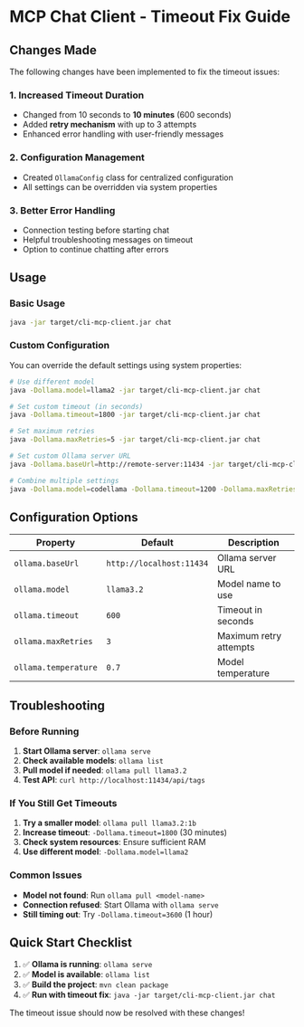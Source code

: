 # MCP Chat Client - Timeout Fix Guide

## Changes Made

The following changes have been implemented to fix the timeout issues:

### 1. **Increased Timeout Duration**
- Changed from 10 seconds to **10 minutes** (600 seconds)
- Added **retry mechanism** with up to 3 attempts
- Enhanced error handling with user-friendly messages

### 2. **Configuration Management**
- Created `OllamaConfig` class for centralized configuration
- All settings can be overridden via system properties

### 3. **Better Error Handling**
- Connection testing before starting chat
- Helpful troubleshooting messages on timeout
- Option to continue chatting after errors

## Usage

### Basic Usage
```bash
java -jar target/cli-mcp-client.jar chat
```

### Custom Configuration
You can override the default settings using system properties:

```bash
# Use different model
java -Dollama.model=llama2 -jar target/cli-mcp-client.jar chat

# Set custom timeout (in seconds)
java -Dollama.timeout=1800 -jar target/cli-mcp-client.jar chat

# Set maximum retries
java -Dollama.maxRetries=5 -jar target/cli-mcp-client.jar chat

# Set custom Ollama server URL
java -Dollama.baseUrl=http://remote-server:11434 -jar target/cli-mcp-client.jar chat

# Combine multiple settings
java -Dollama.model=codellama -Dollama.timeout=1200 -Dollama.maxRetries=3 -jar target/cli-mcp-client.jar chat
```

## Configuration Options

| Property | Default | Description |
|----------|---------|-------------|
| `ollama.baseUrl` | `http://localhost:11434` | Ollama server URL |
| `ollama.model` | `llama3.2` | Model name to use |
| `ollama.timeout` | `600` | Timeout in seconds |
| `ollama.maxRetries` | `3` | Maximum retry attempts |
| `ollama.temperature` | `0.7` | Model temperature |

## Troubleshooting

### Before Running
1. **Start Ollama server**: `ollama serve`
2. **Check available models**: `ollama list`
3. **Pull model if needed**: `ollama pull llama3.2`
4. **Test API**: `curl http://localhost:11434/api/tags`

### If You Still Get Timeouts
1. **Try a smaller model**: `ollama pull llama3.2:1b`
2. **Increase timeout**: `-Dollama.timeout=1800` (30 minutes)
3. **Check system resources**: Ensure sufficient RAM
4. **Use different model**: `-Dollama.model=llama2`

### Common Issues
- **Model not found**: Run `ollama pull <model-name>`
- **Connection refused**: Start Ollama with `ollama serve`
- **Still timing out**: Try `-Dollama.timeout=3600` (1 hour)

## Quick Start Checklist

1. ✅ **Ollama is running**: `ollama serve`
2. ✅ **Model is available**: `ollama list`
3. ✅ **Build the project**: `mvn clean package`
4. ✅ **Run with timeout fix**: `java -jar target/cli-mcp-client.jar chat`

The timeout issue should now be resolved with these changes!
